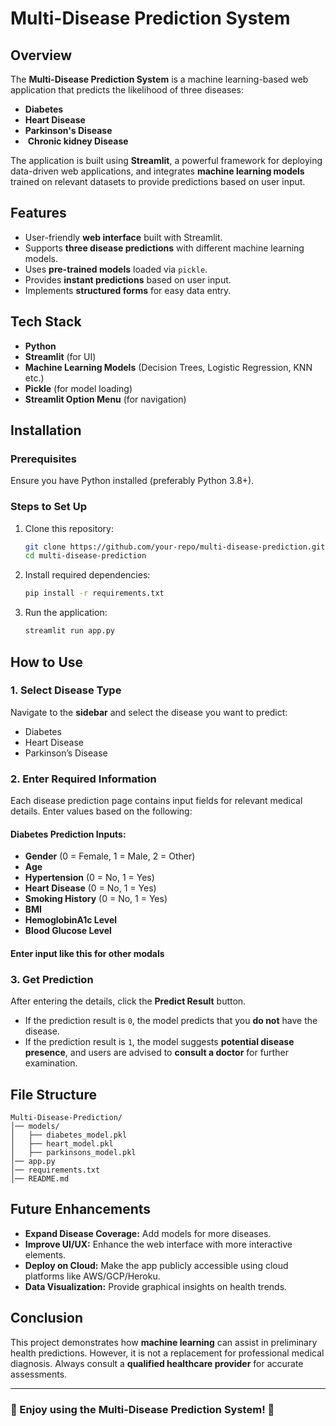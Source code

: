 # Multi-Disease Prediction System

## Overview

The **Multi-Disease Prediction System** is a machine learning-based web application that predicts the likelihood of three diseases:

- **Diabetes**
- **Heart Disease**
- **Parkinson's Disease**
-  **Chronic kidney Disease**

The application is built using **Streamlit**, a powerful framework for deploying data-driven web applications, and integrates **machine learning models** trained on relevant datasets to provide predictions based on user input.

## Features

- User-friendly **web interface** built with Streamlit.
- Supports **three disease predictions** with different machine learning models.
- Uses **pre-trained models** loaded via `pickle`.
- Provides **instant predictions** based on user input.
- Implements **structured forms** for easy data entry.

## Tech Stack

- **Python**
- **Streamlit** (for UI)
- **Machine Learning Models** (Decision Trees, Logistic Regression, KNN etc.)
- **Pickle** (for model loading)
- **Streamlit Option Menu** (for navigation)



## Installation

### Prerequisites

Ensure you have Python installed (preferably Python 3.8+).

### Steps to Set Up

1. Clone this repository:
   ```sh
   git clone https://github.com/your-repo/multi-disease-prediction.git
   cd multi-disease-prediction
   ```
2. Install required dependencies:
   ```sh
   pip install -r requirements.txt
   ```
3. Run the application:
   ```sh
   streamlit run app.py
   ```

## How to Use

### 1. Select Disease Type

Navigate to the **sidebar** and select the disease you want to predict:

- Diabetes
- Heart Disease
- Parkinson’s Disease

### 2. Enter Required Information

Each disease prediction page contains input fields for relevant medical details. Enter values based on the following:

#### Diabetes Prediction Inputs:

- **Gender** (0 = Female, 1 = Male, 2 = Other)
- **Age**
- **Hypertension** (0 = No, 1 = Yes)
- **Heart Disease** (0 = No, 1 = Yes)
- **Smoking History** (0 = No, 1 = Yes)
- **BMI**
- **HemoglobinA1c Level**
- **Blood Glucose Level**

#### Enter input like this for other modals 

### 3. Get Prediction

After entering the details, click the **Predict Result** button.

- If the prediction result is `0`, the model predicts that you **do not** have the disease.
- If the prediction result is `1`, the model suggests **potential disease presence**, and users are advised to **consult a doctor** for further examination.

## File Structure

```
Multi-Disease-Prediction/
│── models/
│   ├── diabetes_model.pkl
│   ├── heart_model.pkl
│   ├── parkinsons_model.pkl
│── app.py
│── requirements.txt
│── README.md
```

## Future Enhancements

- **Expand Disease Coverage:** Add models for more diseases.
- **Improve UI/UX:** Enhance the web interface with more interactive elements.
- **Deploy on Cloud:** Make the app publicly accessible using cloud platforms like AWS/GCP/Heroku.
- **Data Visualization:** Provide graphical insights on health trends.

## Conclusion

This project demonstrates how **machine learning** can assist in preliminary health predictions. However, it is not a replacement for professional medical diagnosis. Always consult a **qualified healthcare provider** for accurate assessments.

---

### 🚀 Enjoy using the Multi-Disease Prediction System! 🎯


